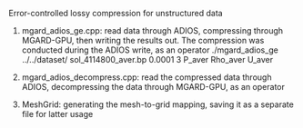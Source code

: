 Error-controlled lossy compression for unstructured data  

1. mgard\_adios\_ge.cpp: read data through ADIOS, compressing through MGARD-GPU, then writing the results out. The compression was conducted during the ADIOS write, as an operator
./mgard\_adios\_ge ../../dataset/ sol\_4114800\_aver.bp 0.0001 3 P\_aver Rho\_aver U\_aver

2. mgard\_adios\_decompress.cpp: read the compressed data through ADIOS, decompressing the data through MGARD-GPU, as an operator

3. MeshGrid: generating the mesh-to-grid mapping, saving it as a separate file for latter usage
